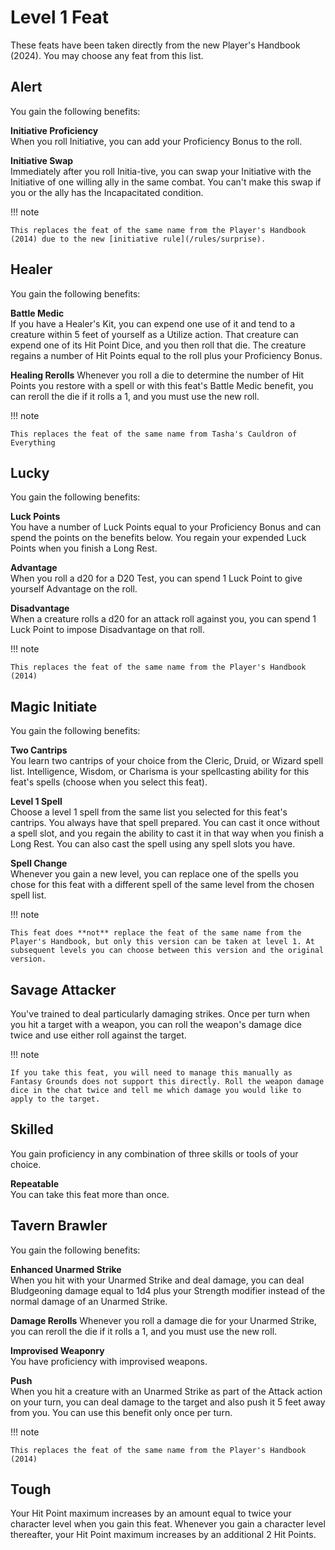 # Level 1 Feat
These feats have been taken directly from the new Player's Handbook (2024). You may choose any feat from this list.

## Alert
You gain the following benefits:

**Initiative Proficiency**  
When you roll Initiative, you can add your Proficiency Bonus to the roll.

**Initiative Swap**  
Immediately after you roll Initia-tive, you can swap your Initiative with the Initiative of one willing ally in the same combat. You can't make this swap if you or the ally has the Incapacitated condition.

!!! note 
    
    This replaces the feat of the same name from the Player's Handbook (2014) due to the new [initiative rule](/rules/surprise).

## Healer
You gain the following benefits:

**Battle Medic**  
If you have a Healer's Kit, you can expend one use of it and tend to a creature within 5 feet of yourself as a Utilize action. That creature can expend one of its Hit Point Dice, and you then roll that die. The creature regains a number of Hit Points equal to the roll plus your Proficiency Bonus.

**Healing Rerolls**
Whenever you roll a die to determine the number of Hit Points you restore with a spell or with this feat's Battle Medic benefit, you can reroll the die if it rolls a 1, and you must use the new roll.

!!! note 
    
    This replaces the feat of the same name from Tasha's Cauldron of Everything

## Lucky
You gain the following benefits:

**Luck Points**  
You have a number of Luck Points equal to your Proficiency Bonus and can spend the points on the benefits below. You regain your expended Luck Points when you finish a Long Rest.

**Advantage**  
When you roll a d20 for a D20 Test, you can spend 1 Luck Point to give yourself Advantage on the roll.

**Disadvantage**  
When a creature rolls a d20 for an attack roll against you, you can spend 1 Luck Point to impose Disadvantage on that roll.

!!! note 
    
    This replaces the feat of the same name from the Player's Handbook (2014)

## Magic Initiate
You gain the following benefits:

**Two Cantrips**  
You learn two cantrips of your choice from the Cleric, Druid, or Wizard spell list. Intelligence, Wisdom, or Charisma is your spellcasting ability for this feat's spells (choose when you select this feat).

**Level 1 Spell**  
Choose a level 1 spell from the same list you selected for this feat's cantrips. You always have that spell prepared. You can cast it once without a spell slot, and you regain the ability to cast it in that way when you finish a Long Rest. You can also cast the spell using any spell slots you have.

**Spell Change**  
Whenever you gain a new level, you can replace one of the spells you chose for this feat with a different spell of the same level from the chosen spell list.

!!! note 
    
    This feat does **not** replace the feat of the same name from the Player's Handbook, but only this version can be taken at level 1. At subsequent levels you can choose between this version and the original version.


## Savage Attacker
You've trained to deal particularly damaging strikes. Once per turn when you hit a target with a weapon, you can roll the weapon's damage dice twice and use either roll against the target.

!!! note 
    
    If you take this feat, you will need to manage this manually as Fantasy Grounds does not support this directly. Roll the weapon damage dice in the chat twice and tell me which damage you would like to apply to the target.

## Skilled
You gain proficiency in any combination of three skills or tools of your choice.

**Repeatable**  
You can take this feat more than once.

## Tavern Brawler
You gain the following benefits:

**Enhanced Unarmed Strike**  
When you hit with your Unarmed Strike and deal damage, you can deal Bludgeoning damage equal to 1d4 plus your Strength modifier instead of the normal damage of an Unarmed Strike.

**Damage Rerolls**
Whenever you roll a damage die for your Unarmed Strike, you can reroll the die if it rolls a 1, and you must use the new roll.

**Improvised Weaponry**  
You have proficiency with improvised weapons.

**Push**  
When you hit a creature with an Unarmed Strike as part of the Attack action on your turn, you can deal damage to the target and also push it 5 feet away from you. You can use this benefit only once per turn.

!!! note 
    
    This replaces the feat of the same name from the Player's Handbook (2014)

## Tough
Your Hit Point maximum increases by an amount equal to twice your character level when you gain this feat. Whenever you gain a character level thereafter, your Hit Point maximum increases by an additional 2 Hit Points.


